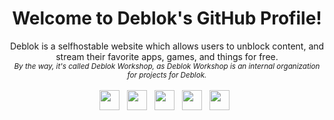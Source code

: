 
<p align="center">
  <center>
<h1 align="center">Welcome to Deblok's GitHub Profile!</h2>
    <p align="center">
Deblok is a selfhostable website which allows users to unblock content, and stream their favorite apps, games, and things for free.<br>
    <sub align="left"><i align="left">By the way, it's called Deblok Workshop, as Deblok Workshop is an internal organization for projects for Deblok.</i></sub>
      <br><br>
      <a href="https://discord.gg/deblok"><img src="https://cdn.simpleicons.org/discord" height="32"></a>&nbsp;&nbsp;
      <a href="https://github.com/Deblok-Workshop"><img src="https://cdn.simpleicons.org/github/white/white" height="32"></a>&nbsp;&nbsp;
      <a href="https://twitter.com/deblok_me"><img src="https://cdn.simpleicons.org/x/white/white" height="32"></a>&nbsp;&nbsp;
      <a href="mailto:workshop@deblok.me"><img height="32" width="32" src="https://cdn.simpleicons.org/gmail" /></a>&nbsp;&nbsp;
      <a href="https://deblok.me"><img height="32" width="32" src="https://fonts.gstatic.com/s/i/short-term/release/materialsymbolsoutlined/language/default/24px.svg" /></a>&nbsp;&nbsp;
      </p>
   
  </center>
</p>
